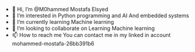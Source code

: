 - 👋 Hi, I’m @M0hammed Mostafa Elsyed
- 👀 I’m interested in Python programming and AI And embedded systems 
- 🌱 I’m currently learning Machine learning
- 💞️ I’m looking to collaborate on Learning Machine learning 
- 📫 How to reach me You can contact me in my linked in account mohammed-mostafa-26bb391b6

<!---
M0hammed1125/M0hammed1125 is a ✨ special ✨ repository because its `README.md` (this file) appears on your GitHub profile.
You can click the Preview link to take a look at your changes.
--->

